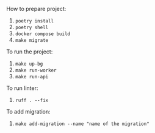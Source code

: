 How to prepare project:
1. `poetry install`
2. `poetry shell`
3. `docker compose build`
4. `make migrate`

To run the project:
1. `make up-bg`
2. `make run-worker`
3. `make run-api`

To run linter:
1. `ruff . --fix`

To add migration:
1. `make add-migration --name "name of the migration"`
